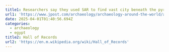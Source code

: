 ```yaml
---
title1: Researchers say they used SAR to find vast city beneath the pyramids
url1: 'https://www.jpost.com/archaeology/archaeology-around-the-world/article-847207'
date: 2025-04-01T01:40:56.694Z
categories:
  - archaeology
  - egypt
title2: Hall of Records
url2: 'https://en.m.wikipedia.org/wiki/Hall_of_Records'
---
```


